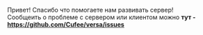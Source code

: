 Привет! Спасибо что помогаете нам развивать сервер!
</br>
Сообщеить о проблеме с сервером или клиентом можно <b>тут - https://github.com/Cufee/versa/issues</b>
